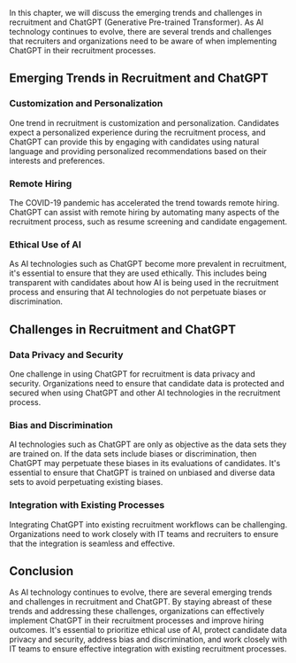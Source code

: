 
In this chapter, we will discuss the emerging trends and challenges in recruitment and ChatGPT (Generative Pre-trained Transformer). As AI technology continues to evolve, there are several trends and challenges that recruiters and organizations need to be aware of when implementing ChatGPT in their recruitment processes.

Emerging Trends in Recruitment and ChatGPT
------------------------------------------

### Customization and Personalization

One trend in recruitment is customization and personalization. Candidates expect a personalized experience during the recruitment process, and ChatGPT can provide this by engaging with candidates using natural language and providing personalized recommendations based on their interests and preferences.

### Remote Hiring

The COVID-19 pandemic has accelerated the trend towards remote hiring. ChatGPT can assist with remote hiring by automating many aspects of the recruitment process, such as resume screening and candidate engagement.

### Ethical Use of AI

As AI technologies such as ChatGPT become more prevalent in recruitment, it's essential to ensure that they are used ethically. This includes being transparent with candidates about how AI is being used in the recruitment process and ensuring that AI technologies do not perpetuate biases or discrimination.

Challenges in Recruitment and ChatGPT
-------------------------------------

### Data Privacy and Security

One challenge in using ChatGPT for recruitment is data privacy and security. Organizations need to ensure that candidate data is protected and secured when using ChatGPT and other AI technologies in the recruitment process.

### Bias and Discrimination

AI technologies such as ChatGPT are only as objective as the data sets they are trained on. If the data sets include biases or discrimination, then ChatGPT may perpetuate these biases in its evaluations of candidates. It's essential to ensure that ChatGPT is trained on unbiased and diverse data sets to avoid perpetuating existing biases.

### Integration with Existing Processes

Integrating ChatGPT into existing recruitment workflows can be challenging. Organizations need to work closely with IT teams and recruiters to ensure that the integration is seamless and effective.

Conclusion
----------

As AI technology continues to evolve, there are several emerging trends and challenges in recruitment and ChatGPT. By staying abreast of these trends and addressing these challenges, organizations can effectively implement ChatGPT in their recruitment processes and improve hiring outcomes. It's essential to prioritize ethical use of AI, protect candidate data privacy and security, address bias and discrimination, and work closely with IT teams to ensure effective integration with existing recruitment processes.
